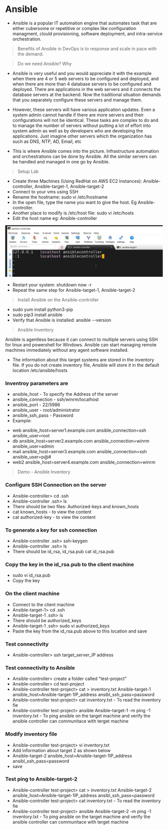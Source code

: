 # Ansible

- Ansible is a popular IT automation engine that automates task that are either cubersome or repetitive or complex like configuration managment, clould provisioning, software deployment, and intra-service orchestration.
> Benefits of Ansible in DevOps is to response and scale in pace with the demand.

> Do we need Ansible? Why
- Ansible is very useful and you would appreciate it with the example when there are 4 or 5 web servers to be configured and deployed, and when there are more than 4 database servers to be configured and deployed. There are applications in the web servers and it connects the database servers at the backend. Now the traditional situation demands that you separately configure these servers and manage them.

- However, these servers will have various application updates. Even a system admin cannot handle if there are more servers and their configurations will not be identical. These tasks are complex to do and to manage the number of servers without putting a lot of effort into system admin as well as by developers who are developing the applications. Just imagine other servers which the organization has such as DNS, NTP, AD, Email, etc 

- This is where Ansible comes into the picture. Infrastructure automation and orchestrations can be done by Ansible. All the similar servers can be handled and managed in one go by Ansible.

> Setup Lab

- Create three Machines (Using RedHat on AWS EC2 Instances): Ansible-controller, Ansible-target-1, Ansible-target-2
- Connect to your vms using SSH
- Rename the hostname: sudo vi /etc/hostname
- In the open file, type the name you want to give the host. Eg Ansible-controller. 
- Another place to modify is /etc/host file:  sudo vi /etc/hosts
- Edit the host name eg: Ansible-controller

![](images/ansible/change-hostname.png)

- Restart your system: shutdown now -r
- Repeat the same step for Ansible-target-1, Ansible-target-2

> Install Ansible on the Ansible-controller
- sudo yum install python3-pip
- sudo pip3 install ansible
- Verify that Ansible is installed: ansible --version

> Ansible Inventory

Ansible is agentless because it can connect to multiple servers using SSH for linux and powershell for Windows. Ansible can start managing remote machines immediately without any agent software installed.

- The information about this target systems are stored in the inventory file. If you do not create inventory file, Ansible will store it in the default location /etc/ansible/hosts 
### Inventroy parameters are
* ansible_host - To specify the Address of the server
* ansible_connection - ssh/winrm/localhost
* ansible_port - 22/5986
* ansible_user - root/administrator
* ansible_ssh_pass - Password
* Example: 
- web ansible_host=server1.example.com ansible_connection=ssh ansible_user=root
- db ansible_host=server2.example.com ansible_connection=winrm ansible_user=admin
- mail ansible_host=server3.example.com ansible_connection=ssh ansible_user=p@#
- web2 ansible_host=server4.example.com ansible_connection=winrm

> Demo - Ansible Inventory
### Configure SSH Connection on the server
- Ansible-controller> cd .ssh
- Ansible-controller .ssh> ls 
- There should be two files: Authorized-keys and known_hosts
- cat known_hosts - to view the content
- cat authorized-key - to view the content
### To generate a key for ssh connection
- Ansible-controller .ssh> ssh-keygen
- Ansible-controller .ssh> ls
- There should be id_rsa, id_rsa.pub
cat id_rsa.pub
### Copy the key in the id_rsa.pub to the client machine
- sudo vi id_rsa.pub
- Copy the key
### On the client machine
- Connect to the client machine
- Ansible-target-1> cd .ssh
- Ansible-target-1 .ssh> ls
- There should be authorized_keys
- Ansible-target-1 .ssh> sudo vi authorized_keys
- Paste the key from the id_rsa.pub above to this location and save
### Test connectivity 
- Ansible-controller> ssh target_server_IP address
### Test connectivity to Ansible
- Ansible-controller> create a folder called "test-project"
- Ansible-controller> cd test-project
- Ansible-controller test-project> cat > inventory.txt Ansible-target-1 ansible_host=Ansible-target-1IP_address ansibl_ssh_pass=password
- Ansible-controller test-project> cat  inventory.txt - To read the inventory fie
- Ansible-controller test-project> ansible Ansible-target-1 -m ping -1 inventory.txt - To ping ansible on the target machine and verify the ansible controller can communitace with terget machine

### Modify inventory file
- Ansible-controller test-project> vi inventory.txt
-   Add information about target 2 as shown below
- Ansible-target-2 ansible_host=Ansible-target-1IP_address ansibl_ssh_pass=password
- save
### Test ping to Ansible-target-2 
- Ansible-controller test-project> cat > inventory.txt Ansible-target-2 ansible_host=Ansible-target-1IP_address ansibl_ssh_pass=password
- Ansible-controller test-project> cat  inventory.txt - To read the inventory fie
- Ansible-controller test-project> ansible Ansible-target-2 -m ping -1 inventory.txt - To ping ansible on the target machine and verify the ansible controller can communitace with terget machine

